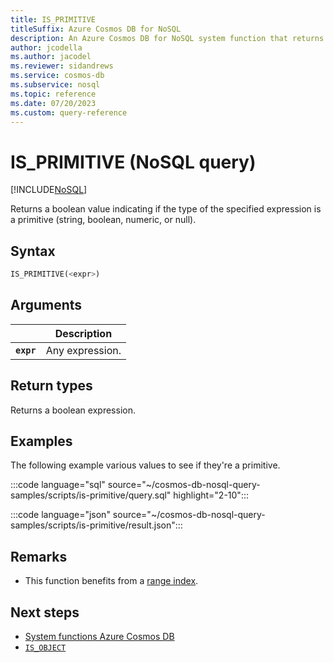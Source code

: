 ```yaml
---
title: IS_PRIMITIVE
titleSuffix: Azure Cosmos DB for NoSQL
description: An Azure Cosmos DB for NoSQL system function that returns
author: jcodella
ms.author: jacodel
ms.reviewer: sidandrews
ms.service: cosmos-db
ms.subservice: nosql
ms.topic: reference
ms.date: 07/20/2023
ms.custom: query-reference
---
```


# IS_PRIMITIVE (NoSQL query)

[!INCLUDE[NoSQL](../../includes/appliesto-nosql.md)]

Returns a boolean value indicating if the type of the specified expression is a primitive (string, boolean, numeric, or null).  

## Syntax

```sql
IS_PRIMITIVE(<expr>)  
```  
  
## Arguments

| | Description |
| --- | --- |
| **`expr`** | Any expression. |
  
## Return types
  
Returns a boolean expression.  
  
## Examples

The following example various values to see if they're a primitive.

:::code language="sql" source="~/cosmos-db-nosql-query-samples/scripts/is-primitive/query.sql" highlight="2-10":::

:::code language="json" source="~/cosmos-db-nosql-query-samples/scripts/is-primitive/result.json":::

## Remarks

- This function benefits from a [range index](../../index-policy.md#includeexclude-strategy).

## Next steps

- [System functions Azure Cosmos DB](system-functions.yml)
- [`IS_OBJECT`](is-object.md)
